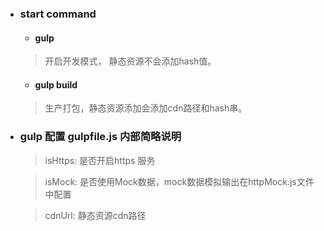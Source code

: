 - ### start command

    * #### gulp

    > 开启开发模式， 静态资源不会添加hash值。
    


    * #### gulp build

    > 生产打包，静态资源添加会添加cdn路径和hash串。

- ### gulp 配置 gulpfile.js 内部简略说明

    > isHttps:  是否开启https 服务

    > isMock: 是否使用Mock数据，mock数据模拟输出在httpMock.js文件中配置

    > cdnUrl: 静态资源cdn路径

